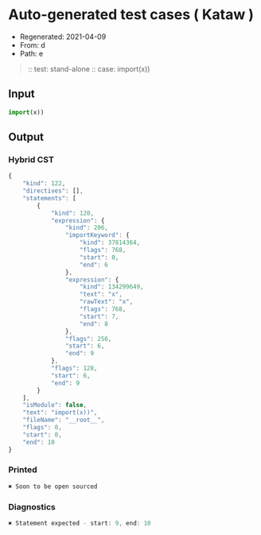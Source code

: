 # Auto-generated test cases ( Kataw )
- Regenerated: 2021-04-09
- From: d
- Path: e
> :: test: stand-alone
> :: case: import(x))
## Input

`````js
import(x))
`````

## Output

### Hybrid CST

```javascript
{
    "kind": 122,
    "directives": [],
    "statements": [
        {
            "kind": 120,
            "expression": {
                "kind": 206,
                "importKeyword": {
                    "kind": 37814364,
                    "flags": 768,
                    "start": 0,
                    "end": 6
                },
                "expression": {
                    "kind": 134299649,
                    "text": "x",
                    "rawText": "x",
                    "flags": 768,
                    "start": 7,
                    "end": 8
                },
                "flags": 256,
                "start": 6,
                "end": 9
            },
            "flags": 128,
            "start": 6,
            "end": 9
        }
    ],
    "isModule": false,
    "text": "import(x))",
    "fileName": "__root__",
    "flags": 0,
    "start": 0,
    "end": 10
}
```

### Printed

```javascript
✖ Soon to be open sourced
```

### Diagnostics

```javascript
✖ Statement expected - start: 9, end: 10

```

